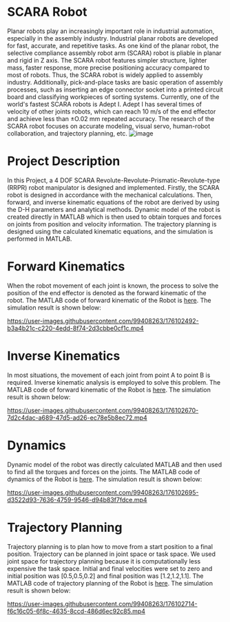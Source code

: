 # SCARA Robot
Planar robots play an increasingly important role in industrial automation, especially in the assembly industry. Industrial planar robots are developed for fast, accurate, and repetitive tasks. As one kind of the planar robot, the selective compliance assembly robot arm (SCARA) robot is pliable in planar and rigid in Z axis. The SCARA robot features simpler structure, lighter mass, faster response, more precise positioning accuracy compared to most of robots. Thus, the SCARA robot is widely applied to assembly industry. Additionally, pick-and-place tasks are basic operation of assembly processes, such as inserting an edge connector socket into a printed circuit board and classifying workpieces of sorting systems. Currently, one of the world's fastest SCARA robots is Adept I. Adept I has several times of velocity of other joints robots, which can reach 10 m/s of the end effector and achieve less than ±O.02 mm repeated accuracy. The research of the SCARA robot focuses on accurate modeling, visual servo, human-robot collaboration, and trajectory planning, etc. 
![image](https://user-images.githubusercontent.com/99408263/176102090-4af1b2ce-1a70-42c4-ba0a-255e923e17fe.png)
# Project Description
In this Project, a 4 DOF SCARA Revolute-Revolute-Prismatic-Revolute-type (RRPR) robot manipulator is designed and implemented. Firstly, the SCARA robot is designed in accordance with the mechanical calculations. Then, forward, and inverse kinematic equations of the robot are derived by using the D-H parameters and analytical methods. Dynamic model of the robot is created directly in MATLAB which is then used to obtain torques and forces on joints from position and velocity information. The trajectory planning is designed using the calculated kinematic equations, and the simulation is performed in MATLAB. 
# Forward Kinematics
When the robot movement of each joint is known, the process to solve the position of the end effector is denoted as the forward kinematic of the robot. The MATLAB code of forward kinematic of the Robot is [here](https://github.com/farazahmadd/scare-robot/blob/main/Forward_Kinematics_code.m). The simulation result is shown below: 

https://user-images.githubusercontent.com/99408263/176102492-b3a4b21c-c220-4edd-8f74-2d3cbbe0cf1c.mp4
# Inverse Kinematics
In most situations, the movement of each joint from point A to point B is required. Inverse kinematic analysis is employed to solve this problem. The MATLAB code of forward kinematic of the Robot is [here](https://github.com/farazahmadd/scare-robot/blob/main/Inverse_Kinematics_code.m). The simulation result is shown below:

https://user-images.githubusercontent.com/99408263/176102670-7d2c4dac-a689-47d5-ad26-ec78e5b8ec72.mp4
# Dynamics
Dynamic model of the robot was directly calculated MATLAB and then used to find all the torques and forces on the joints. The MATLAB code of dynamics of the Robot is [here](https://github.com/farazahmadd/scare-robot/blob/main/Dynamics_Code.m). The simulation result is shown below:


https://user-images.githubusercontent.com/99408263/176102695-d3522d93-7636-4759-9546-d94b83f7fdce.mp4


# Trajectory Planning
Trajectory planning is to plan how to move from a start position to a final position. Trajectory can be planned in joint space or task space. We used joint space for trajectory planning because it is computationally less expensive the task space. Initial and final velocities were set to zero and initial position was [0.5,0.5,0.2] and final position was [1.2,1.2,1.1]. The MATLAB code of trajectory planning of the Robot is [here](https://github.com/farazahmadd/scare-robot/blob/main/Trajectory_Planning_Code.m). The simulation result is shown below:


https://user-images.githubusercontent.com/99408263/176102714-f6c16c05-6f8c-4635-8ccd-486d6ec92c85.mp4

